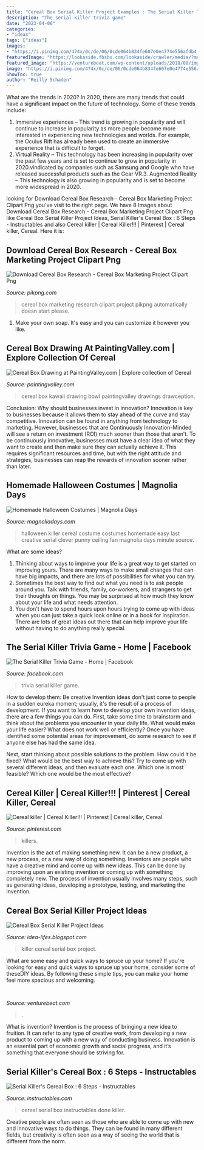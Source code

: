 ```yaml
---
title: "Cereal Box Serial Killer Project Examples : The Serial Killer Trivia Game"
description: "The serial killer trivia game"
date: "2023-04-06"
categories:
- "ideas"
tags: ["ideas"]
images:
- "https://i.pinimg.com/474x/0c/de/06/0cde064b834fe607e0e4774e556afdb4--horror-cartoon-horror-movies.jpg"
featuredImage: "https://lookaside.fbsbx.com/lookaside/crawler/media/?media_id=159837704171427"
featured_image: "https://venturebeat.com/wp-content/uploads/2018/08/img_6395.jpg?w=578"
image: "https://i.pinimg.com/474x/0c/de/06/0cde064b834fe607e0e4774e556afdb4--horror-cartoon-horror-movies.jpg"
ShowToc: true
author: "Reilly Schaden"
---
```



What are the trends in 2020?
In 2020, there are many trends that could have a significant impact on the future of technology. Some of these trends include:
1. Immersive experiences – This trend is growing in popularity and will continue to increase in popularity as more people become more interested in experiencing new technologies and worlds. For example, the Oculus Rift has already been used to create an immersive experience that is difficult to forget.
2. Virtual Reality – This technology has been increasing in popularity over the past few years and is set to continue to grow in popularity in 2020.vindicated by companies such as Samsung and Google who have released successful products such as the Gear VR.3. Augmented Reality – This technology is also growing in popularity and is set to become more widespread in 2020.

	

		
looking for Download Cereal Box Research - Cereal Box Marketing Project Clipart Png you've visit to the right page. We have 8 Images about Download Cereal Box Research - Cereal Box Marketing Project Clipart Png like Cereal Box Serial Killer Project Ideas, Serial Killer&#039;s Cereal Box : 6 Steps - Instructables and also Cereal killer | Cereal Killer!!! | Pinterest | Cereal killer, Cereal. Here it is:
		
    
## Download Cereal Box Research - Cereal Box Marketing Project Clipart Png

<img loading=lazy src="https://www.pikpng.com/pngl/b/138-1381928_cereal-box-png.png" onerror="this.onerror=null;this.src='https://tse2.mm.bing.net/th?id=OIP.gc0BNN73v4oR1y61xzvX4wHaFG&amp;pid=15.1';" alt="Download Cereal Box Research - Cereal Box Marketing Project Clipart Png">

_Source: pikpng.com_

>cereal box marketing research clipart project pikpng automatically doesn start please. 

	

1. Make your own soap. It's easy and you can customize it however you like.

    
## Cereal Box Drawing At PaintingValley.com | Explore Collection Of Cereal

<img loading=lazy src="https://paintingvalley.com/drawings/cereal-box-drawing-35.png" onerror="this.onerror=null;this.src='https://tse3.mm.bing.net/th?id=OIP.nwQOhAU8YTAXqudgedRKZwAAAA&amp;pid=15.1';" alt="Cereal Box Drawing at PaintingValley.com | Explore collection of Cereal">

_Source: paintingvalley.com_

>cereal box kawaii drawing bowl paintingvalley drawings drawception. 

	

Conclusion: Why should businesses invest in innovation?
Innovation is key to businesses because it allows them to stay ahead of the curve and stay competitive. Innovation can be found in anything from technology to marketing. However, businesses that are Continuously Innovation-Minded will see a return on investment (ROI) much sooner than those that aren’t. To be continuously innovative, businesses must have a clear idea of what they want to create and then make sure they can actually achieve it. This requires significant resources and time, but with the right attitude and strategies, businesses can reap the rewards of innovation sooner rather than later.

    
## Homemade Halloween Costumes | Magnolia Days

<img loading=lazy src="http://magnoliadays.com/wp-content/uploads/2012/10/Cereal-Killer-Costume.jpg" onerror="this.onerror=null;this.src='https://tse2.mm.bing.net/th?id=OIP.enspzyl4m1PziE4uuAKd0gHaHa&amp;pid=15.1';" alt="Homemade Halloween Costumes | Magnolia Days">

_Source: magnoliadays.com_

>halloween killer cereal costume costumes homemade easy last creative serial clever punny ceiling fan magnolia days minute source. 

	

What are some ideas?
1. Thinking about ways to improve your life is a great way to get started on improving yours. There are many ways to make small changes that can have big impacts, and there are lots of possibilities for what you can try.
2. Sometimes the best way to find out what you need is to ask people around you. Talk with friends, family, co-workers, and strangers to get their thoughts on things. You may be surprised at how much they know about your life and what needs attention.
3. You don't have to spend hours upon hours trying to come up with ideas when you can just take a quick look online or in a book for inspiration. There are lots of great ideas out there that can help improve your life without having to do anything really special.

    
## The Serial Killer Trivia Game - Home | Facebook

<img loading=lazy src="https://lookaside.fbsbx.com/lookaside/crawler/media/?media_id=159837704171427" onerror="this.onerror=null;this.src='https://tse1.mm.bing.net/th?id=OIP.7_zCn1JllLAbRpnC23cGigHaFz&amp;pid=15.1';" alt="The Serial Killer Trivia Game - Home | Facebook">

_Source: facebook.com_

>trivia serial killer game. 

	

How to develop them: Be creative
Invention ideas don't just come to people in a sudden eureka moment; usually, it's the result of a process of development. If you want to learn how to develop your own invention ideas, there are a few things you can do. 
First, take some time to brainstorm and think about the problems you encounter in your daily life. What would make your life easier? What does not work well or efficiently? Once you have identified some potential areas for improvement, do some research to see if anyone else has had the same idea. 

Next, start thinking about possible solutions to the problem. How could it be fixed? What would be the best way to achieve this? Try to come up with several different ideas, and then evaluate each one. Which one is most feasible? Which one would be the most effective?

    
## Cereal Killer | Cereal Killer!!! | Pinterest | Cereal Killer, Cereal

<img loading=lazy src="https://i.pinimg.com/474x/0c/de/06/0cde064b834fe607e0e4774e556afdb4--horror-cartoon-horror-movies.jpg" onerror="this.onerror=null;this.src='https://tse4.mm.bing.net/th?id=OIP.h5DMtu9ViAai9o6dw7ZQawAAAA&amp;pid=15.1';" alt="Cereal killer | Cereal Killer!!! | Pinterest | Cereal killer, Cereal">

_Source: pinterest.com_

>killers. 

	

Invention is the act of making something new. It can be a new product, a new process, or a new way of doing something. Inventors are people who have a creative mind and come up with new ideas. This can be done by improving upon an existing invention or coming up with something completely new. The process of invention usually involves many steps, such as generating ideas, developing a prototype, testing, and marketing the invention.

    
## Cereal Box Serial Killer Project Ideas

<img loading=lazy src="https://i5.walmartimages.com/asr/2f0462f4-be59-4d8c-9788-b5d12c7ed1d2_1.2965b46ad8ec8979d9440aa6cd02f8a6.jpeg?odnWidth=200&amp;odnHeight=200&amp;odnBg=ffffff" onerror="this.onerror=null;this.src='https://tse4.mm.bing.net/th?id=OIP.0l735nQUG2griAFYpyE7_QAAAA&amp;pid=15.1';" alt="Cereal Box Serial Killer Project Ideas">

_Source: idea-lifes.blogspot.com_

>killer cereal serial box project. 

	

What are some easy and quick ways to spruce up your home?
If you're looking for easy and quick ways to spruce up your home, consider some of theseDIY ideas. By following these simple tips, you can make your home feel more spacious and welcoming.

    
## 

<img loading=lazy src="https://venturebeat.com/wp-content/uploads/2018/08/img_6395.jpg?w=578" onerror="this.onerror=null;this.src='https://tse3.mm.bing.net/th?id=OIP.TkvV2mCi8PKqgRKc3uBUlQHaFa&amp;pid=15.1';" alt="">

_Source: venturebeat.com_

>. 

	

What is invention?
Invention is the process of bringing a new idea to fruition. It can refer to any type of creative work, from developing a new product to coming up with a new way of conducting business. Innovation is an essential part of economic growth and social progress, and it’s something that everyone should be striving for.

    
## Serial Killer&#039;s Cereal Box : 6 Steps - Instructables

<img loading=lazy src="https://cdn.instructables.com/ORIG/FIH/C96T/G0KQKSDN/FIHC96TG0KQKSDN.jpg?auto=webp&amp;frame=1&amp;height=300" onerror="this.onerror=null;this.src='https://tse1.mm.bing.net/th?id=OIP.x_Zk23hg8LM8AxH_KbUQUAAAAA&amp;pid=15.1';" alt="Serial Killer&#039;s Cereal Box : 6 Steps - Instructables">

_Source: instructables.com_

>cereal serial box instructables done killer. 

	

Creative people are often seen as those who are able to come up with new and innovative ways to do things. They can be found in many different fields, but creativity is often seen as a way of seeing the world that is different from the norm.

